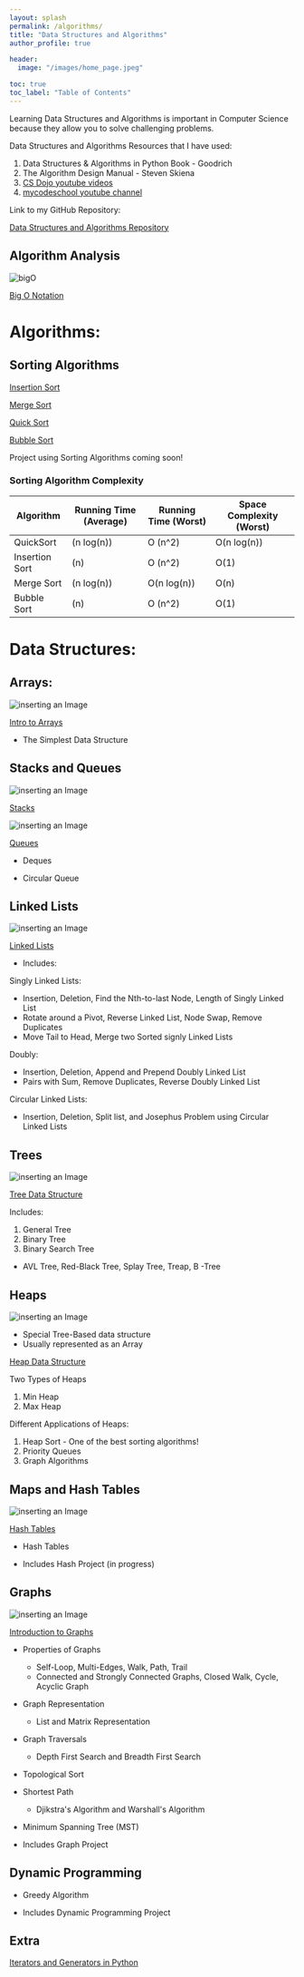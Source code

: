 ```yaml
---
layout: splash
permalink: /algorithms/
title: "Data Structures and Algorithms"
author_profile: true

header:
  image: "/images/home_page.jpeg"

toc: true
toc_label: "Table of Contents" 
---
```


Learning Data Structures and Algorithms is important in Computer Science because they allow you to solve challenging problems.

Data Structures and Algorithms Resources that I have used:

1. Data Structures & Algorithms in Python Book - Goodrich
2. The Algorithm Design Manual - Steven Skiena
3. [CS Dojo youtube videos](https://www.youtube.com/playlist?list=PLBZBJbE_rGRV8D7XZ08LK6z-4zPoWzu5H)
4. [mycodeschool youtube channel](https://www.youtube.com/user/mycodeschool)


Link to my GitHub Repository:

[Data Structures and Algorithms Repository](https://github.com/devinpowers/algorithms)


## Algorithm Analysis

![bigO](https://user-images.githubusercontent.com/50432490/105179820-c85ea580-5af7-11eb-8c06-6b78e12a552f.gif)

[Big O Notation](https://devintheengineer.com/algorithms/big_O)


# Algorithms:

## Sorting Algorithms

[Insertion Sort](https://devintheengineer.com/algorithms/insertion)

[Merge Sort](https://devintheengineer.com/algorithms/merge)

[Quick Sort](https://devintheengineer.com/algorithms/quick)

[Bubble Sort](https://devintheengineer.com/algorithms/bubble)


Project using Sorting Algorithms coming soon!


### Sorting Algorithm Complexity

| Algorithm      | Running Time (Average) | Running Time (Worst) | Space Complexity (Worst) |
|----------------|------------------------|----------------------|--------------------------|
| QuickSort      | (n log(n))             | O (n^2)              | O(n log(n))              |
| Insertion Sort | (n)                    | O (n^2)              | O(1)                     |
| Merge Sort     | (n log(n))             | O(n log(n))          | O(n)                     |
| Bubble Sort    | (n)                    | O (n^2)              | O(1)                     |



# Data Structures:


## Arrays:

![inserting an Image](/images/array.jpg)

[Intro to Arrays](https://devintheengineer.com/algorithms/array)


- The Simplest Data Structure

## Stacks and Queues

![inserting an Image](/images/stack.jpg)

[Stacks](https://devintheengineer.com/algorithms/stacks)

![inserting an Image](/images/Q.jpg)

[Queues](https://devintheengineer.com/algorithms/Queues)
- Deques

- Circular Queue

## Linked Lists

![inserting an Image](/images/Linked_Lists/home/single_node.jpg)

[Linked Lists](https://devintheengineer.com/algorithms/linked_lists)

- Includes:

Singly Linked Lists:
* Insertion, Deletion, Find the Nth-to-last Node, Length of Singly Linked List
* Rotate around a Pivot, Reverse Linked List, Node Swap, Remove Duplicates
* Move Tail to Head, Merge two Sorted signly Linked Lists

Doubly:
* Insertion, Deletion, Append and Prepend Doubly Linked List
* Pairs with Sum, Remove Duplicates, Reverse Doubly Linked List

Circular Linked Lists:
* Insertion, Deletion, Split list, and Josephus Problem using Circular Linked Lists


## Trees

![inserting an Image](/images/christmas.jpg)

[Tree Data Structure](https://devintheengineer.com/algorithms/trees)

Includes:

1. General Tree
2. Binary Tree
3. Binary Search Tree

  * AVL Tree, Red-Black Tree, Splay Tree, Treap, B -Tree

## Heaps

![inserting an Image](/images/heap.jpg)

- Special Tree-Based data structure
- Usually represented as an Array

[Heap Data Structure](https://devintheengineer.com/algorithms/heaps)

Two Types of Heaps

  1. Min Heap
  2. Max Heap

Different Applications of Heaps:

  1. Heap Sort
    - One of the best sorting algorithms!
  2. Priority Queues
  3. Graph Algorithms


## Maps and Hash Tables

![inserting an Image](/images/hash.jpg)

[Hash Tables](https://devintheengineer.com/algorithms/hash)

- Hash Tables

- Includes Hash Project (in progress)


## Graphs

![inserting an Image](/images/graph.jpg)

[Introduction to Graphs](https://devintheengineer.com/algorithms/intro_graph)

- Properties of Graphs

  - Self-Loop, Multi-Edges, Walk, Path, Trail
  - Connected and Strongly Connected Graphs, Closed Walk, Cycle, Acyclic Graph 

- Graph Representation 

  - List and Matrix Representation
  
- Graph Traversals
    - Depth First Search and Breadth First Search

- Topological Sort

- Shortest Path
  - Djikstra's Algorithm and  Warshall's Algorithm

- Minimum Spanning Tree (MST)

- Includes Graph Project


## Dynamic Programming

- Greedy Algorithm

- Includes Dynamic Programming Project

## Extra 

[Iterators and Generators in Python](https://devintheengineer.com/algorithms/iterators_python)

